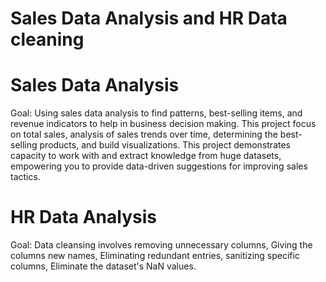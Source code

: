 # Sales Data Analysis and HR Data cleaning

# Sales Data Analysis
Goal: Using sales data analysis to find patterns, best-selling items, and revenue indicators to help in business decision making. This project focus on
    total sales,
    analysis of sales trends over time,
    determining the best-selling products, and build visualizations. 
This project demonstrates capacity to work with and extract knowledge from huge datasets, empowering you to provide data-driven suggestions for improving sales tactics.

# HR Data Analysis
Goal: Data cleansing involves removing unnecessary columns, Giving the columns new names, Eliminating redundant entries, sanitizing specific columns, Eliminate the dataset's NaN values.
